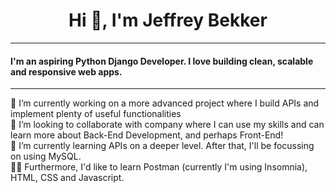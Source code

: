 <h1 align="center">Hi 👋, I'm Jeffrey Bekker</h1>
<hr>
<h4>I'm an aspiring Python Django Developer. I love building clean, scalable and responsive web apps.</h4>
<hr>
🔭 I’m currently working on a more advanced project where I build APIs and implement plenty of useful functionalities<br>
👯 I’m looking to collaborate with company where I can use my skills and can learn more about Back-End Development, and perhaps Front-End!<br>
🌱 I’m currently learning APIs on a deeper level. After that, I'll be focussing on using MySQL.<br>
👨‍💻 Furthermore, I'd like to learn Postman (currently I'm using Insomnia), HTML, CSS and Javascript.<br>
